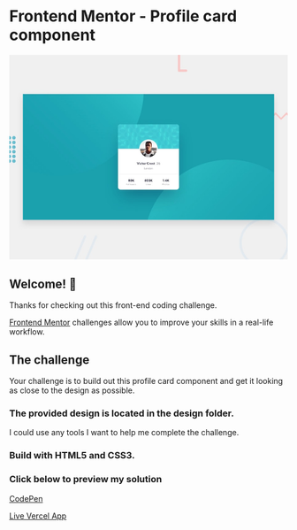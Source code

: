 # Frontend Mentor - Profile card component

![Design preview for the Profile card component coding challenge](./design/desktop-preview.jpg)

## Welcome! 👋

Thanks for checking out this front-end coding challenge.

[Frontend Mentor](https://www.frontendmentor.io) challenges allow you to improve your skills in a real-life workflow.


## The challenge

Your challenge is to build out this profile card component and get it looking as close to the design as possible.

### The provided design is located in the design folder.

I could use any tools I want to help me complete the challenge.

### Build with HTML5 and CSS3.

### Click below to preview my solution

[CodePen](https://codepen.io/MBeznytska/pen/RwKBxjq)

[Live Vercel App](https://profile-card-component-khaki-mu.vercel.app/)
